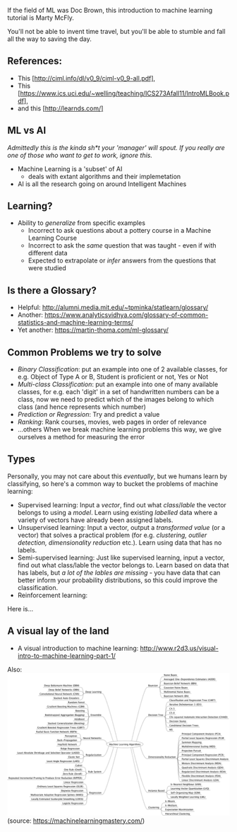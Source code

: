 If the field of ML was Doc Brown, this introduction to machine learning tutorial is Marty McFly. 

You'll not be able to invent time travel, but you'll be able to stumble and fall all the way to saving the day. 

## References:

- This [http://ciml.info/dl/v0_9/ciml-v0_9-all.pdf], 
- This [https://www.ics.uci.edu/~welling/teaching/ICS273Afall11/IntroMLBook.pdf], 
-  and this [http://learnds.com/]

## ML vs AI

_Admittedly this is the kinda sh*t your 'manager' will spout._ 
_If you really are one of those who want to get to work, ignore this._

- Machine Learning is a 'subset' of AI
	- deals with extant algorithms and their implemetation
- AI is all the research going on around Intelligent Machines

## Learning?

- Ability to *generalize* from specific examples
	- Incorrect to ask questions about a pottery course in a Machine Learning Course
	- Incorrect to ask the _same_ question that was taught - even if with different data
	- Expected to extrapolate or *infer* answers from the questions that were studied

## Is there a Glossary?

- Helpful: http://alumni.media.mit.edu/~tpminka/statlearn/glossary/
- Another: https://www.analyticsvidhya.com/glossary-of-common-statistics-and-machine-learning-terms/
- Yet another: https://martin-thoma.com/ml-glossary/

## Common Problems we try to solve

- *Binary Classification*: put an example into one of 2 available classes, for e.g. Object of Type A or B, Student is proficient or not, Yes or Not
- *Multi-class Classification*: put an example into one of many available classes, for e.g. each 'digit' in a set of handwritten numbers can be a class, now we need to predict which of the images belong to which class (and hence represents which number)
- *Prediction or Regression*: Try and predict a value
- *Ranking*: Rank courses, movies, web pages in order of relevance
- ...others
When we break machine learning problems this way, we give ourselves a method for measuring the error

## Types

Personally, you may not care about this _eventually_, but we humans learn by classifying, so here's a common way to bucket the problems of machine learning:

- Supervised learning: Input a *vector*, find out what *class*/*lable* the vector belongs to using a *model*. Learn using existing *labelled* data where a variety of vectors have already been assigned labels.
- Unsupervised learning: Input a vector, output a *transformed value* (or a vector) that solves a practical problem (for e.g. *clustering, outlier detection, dimensionality reduction* etc.). Learn using data that has no labels.
- Semi-supervised learning: Just like supervised learning, input a vector, find out what class/lable the vector belongs to. Learn based on data that has labels, but *a lot of the lables are missing* - you have data that can better inform your probability distributions, so this could improve the classification. 
- Reinforcement learning: 

Here is...

## A visual lay of the land

- A visual introduction to machine learning: http://www.r2d3.us/visual-intro-to-machine-learning-part-1/

Also:
![A Mindmap of the algorithms](images/MachineLearningAlgorithms.png)
(source: https://machinelearningmastery.com/)
